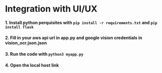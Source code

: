 # Integration with UI/UX
#### 1. Install python perquisites with `pip install -r requirements.txt` and `pip install flask`
#### 2. Fill in your aws api url in app.py and google vision credentials in vision_ocr.json.json
#### 3. Run the code with `python3 myapp.py` 
#### 4. Open the local host link
